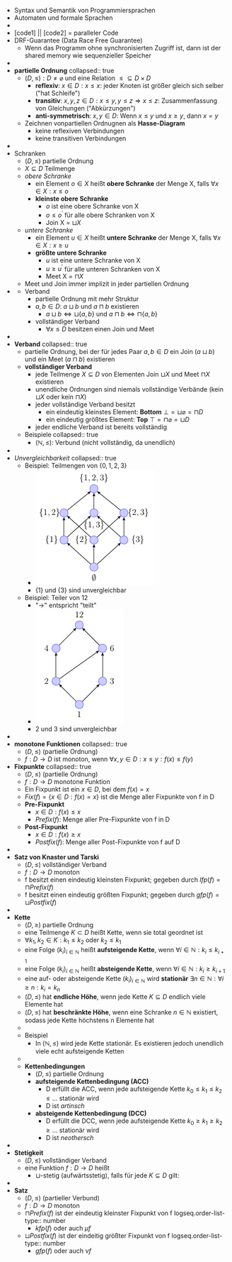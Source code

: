 - Syntax und Semantik von Programmiersprachen
- Automaten und formale Sprachen
-
- [code1] || [code2] = paralleler Code
- DRF-Guarantee (Data Race Free Guarantee)
	- Wenn das Programm ohne synchronisierten Zugriff ist, dann ist der shared memory wie sequenzieller Speicher
-
- **partielle Ordnung**
  collapsed:: true
	- $(D,\leq):D\neq\varnothing$ und eine Relation $\leq\subseteq D\times D$
		- **reflexiv**: $x\in D:x\leq x$: jeder Knoten ist größer gleich sich selber ("hat Schleife")
		- **transitiv**: $x,y,z\in D:x\leq y,y\leq z\Rightarrow x\leq z$: Zusammenfassung von Gleichungen ("Abkürzungen")
		- **anti-symmetrisch**: $x,y\in D$: Wenn $x\leq y$ und $x\geq y$, dann $x=y$
	- Zeichnen vonpartiellen Ordnugnen als **Hasse-Diagram**
		- keine reflexiven Verbindungen
		- keine transitiven Verbindungen
-
- Schranken
	- $(D,\leq)$ partielle Ordnung
	- $X\subseteq D$ Teilmenge
	- *obere Schranke*
		- ein Element $o\in X$ heißt **obere Schranke** der Menge X, falls $\forall x\in X:x\leq o$
		- **kleinste obere Schranke**
			- $o$ ist eine obere Schranke von X
			- $o\leq o^{\prime}$ für alle obere Schranken von X
			- Join X = $\sqcup X$
	- *untere Schranke*
		- ein Element $u\in X$ heißt **untere Schranke** der Menge X, falls $\forall x\in X:x\geq u$
		- **größte untere Schranke**
			- $u$ ist eine untere Schranke von X
			- $u\geq u^{\prime}$ für alle unteren Schranken von X
			- Meet X = $\sqcap X$
	- Meet und Join immer implizit in jeder partiellen Ordnung
-
	- Verband
		- partielle Ordnung mit mehr Struktur
		- $a,b\in D$: $a\sqcup b$ und $a\sqcap b$ existieren
			- $a\sqcup b\Leftrightarrow\sqcup\lbrace a,b\rbrace$ und $a\sqcap b\Leftrightarrow\sqcap\lbrace a,b\rbrace$
		- vollständiger Verband
			- $\forall x\leq D$ besitzen einen Join und Meet
-
- **Verband**
  collapsed:: true
	- partielle Ordnung, bei der für jedes Paar $a,b\in D$ ein Join ($a\sqcup b$) und ein Meet ($a\sqcap b$) existieren
	- **vollständiger Verband**
		- jede Teilmenge $X\subseteq D$ von Elementen Join $\sqcup X$ und Meet $\sqcap X$ existieren
		- unendliche Ordnungen sind niemals vollständige Verbände (kein $\sqcup X$ oder kein $\sqcap X$)
		- jeder vollständige Verband besitzt
			- ein eindeutig kleinstes Element: **Bottom** $\bot=\sqcup\varnothing=\sqcap D$
			- ein eindeutig größtes Element: **Top** $\top=\sqcap\varnothing=\sqcup D$
		- jeder endliche Verband ist bereits vollständig
	- Beispiele
	  collapsed:: true
		- $(\mathbb{N},\leq)$: Verbund (nicht vollständig, da unendlich)
-
- *Unvergleichbarkeit*
  collapsed:: true
	- Beispiel: Teilmengen von $\lbrace0,1,2,3\rbrace$
		- ![image.png](../assets/image_1729590536561_0.png)
		- $\lbrace1\rbrace$ und $\lbrace3\rbrace$ sind unvergleichbar
	- Beispiel: Teiler von 12
		- "->" entspricht "teilt"
		- ![image.png](../assets/image_1729590486443_0.png)
		- 2 und 3 sind unvergleichbar
-
- **monotone Funktionen**
  collapsed:: true
	- $(D,\leq)$ (partielle Ordnung)
	- $f:D\rightarrow D$ ist monoton, wenn $\forall x,y\in D:x\leq y:f(x)\leq f(y)$
- **Fixpunkte**
  collapsed:: true
	- $(D,\leq)$ (partielle Ordnung)
	- $f:D\rightarrow D$ monotone Funktion
	- Ein Fixpunkt ist ein $x\in D$, bei dem $f(x)=x$
	- $Fix(f)=\lbrace x\in D:f(x)=x\rbrace$ ist die Menge aller Fixpunkte von f in D
	- **Pre-Fixpunkt**
		- $x\in D:f(x)\leq x$
		- $Prefix(f)$: Menge aller Pre-Fixpunkte von f in D
	- **Post-Fixpunkt**
		- $x\in D:f(x)\geq x$
		- $Postfix(f)$: Menge aller Post-Fixpunkte von f auf D
-
- **Satz von Knaster und Tarski**
	- $(D,\leq)$ vollständiger Verband
	- $f:D\rightarrow D$ monoton
	- f besitzt einen eindeutig kleinsten Fixpunkt; gegeben durch $lfp(f)=\sqcap Prefix(f)$
	- f besitzt einen eindeutig größten Fixpunkt; gegeben durch $gfp(f)=\sqcup Postfix(f)$
-
- **Kette**
	- $(D,\geq)$ partielle Ordnung
	- eine Teilmenge $K\subset D$ heißt Kette, wenn sie total geordnet ist
	- $\forall k_1,k_2\in K:k_1\leq k_2$ oder $k_2\leq k_1$
	- eine Folge $(k_{i})_{i\in\mathbb{N}}$ heißt **aufsteigende Kette**, wenn $\forall i\in\mathbb{N}:k_{i}\leq k_{i+1}$
	- eine Folge $(k_{i})_{i\in\mathbb{N}}$ heißt **absteigende Kette**, wenn $\forall i\in\mathbb{N}:k_{i}\geq k_{i+1}$
	- eine auf- oder absteigende Kette $(k_{i})_{i\in\mathbb{N}}$ wird **stationär** $\exists n\in\mathbb{N}:\forall i\geq n:k_{i}=k_{n}$
	- $(D,\leq)$ hat **endliche Höhe**, wenn jede Kette $K\subseteq D$ endlich viele Elemente hat
	- $(D,\leq)$ hat **beschränkte Höhe**, wenn eine Schranke $n\in\mathbb{N}$ existiert, sodass jede Kette höchstens n Elemente hat
	-
	- Beispiel
		- In $(\mathbb{N},\leq)$ wird jede Kette stationär. Es existieren jedoch unendlich viele echt aufsteigende Ketten
	-
	- **Kettenbedingungen**
		- $(D,\leq)$ partielle Ordnung
		- **aufsteigende Kettenbedingung (ACC)**
			- D erfüllt die ACC, wenn jede aufsteigende Kette $k_0\leq k_1\leq k_2\leq ...$ stationär wird
			- D ist *artinsch*
		- **absteigende Kettenbedingung (DCC)**
			- D erfüllt die DCC, wenn jede aufsteigende Kette $k_0\geq k_1\geq k_2\geq ...$ stationär wird
			- D ist *neothersch*
-
- **Stetigkeit**
	- $(D,\leq)$ vollständiger Verband
	- eine Funktion $f:D\rightarrow D$ heißt
		- $\sqcup$-stetig (aufwärtsstetig), falls für jede $K\subseteq D$ gilt:
-
- **Satz**
	- $(D,\leq)$ (partieller Verbund)
	- $f:D\rightarrow D$ monoton
	- $\sqcap Prefix(f)$ ist der eindeutig kleinster Fixpunkt von f
	  logseq.order-list-type:: number
		- $kfp(f)$ oder auch $\mu f$
	- $\sqcup Postfix(f)$ ist der eindeitig größter Fixpunkt von f
	  logseq.order-list-type:: number
		- $gfp(f)$ oder auch $\nu f$